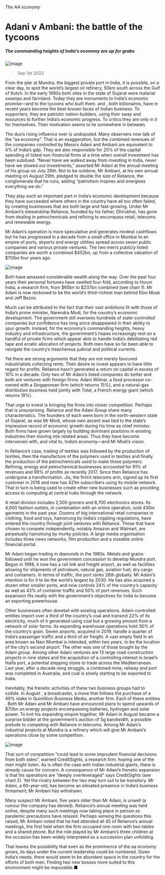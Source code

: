 ###### The AA economy
# Adani v Ambani: the battle of the tycoons 
##### The commanding heights of India’s economy are up for grabs 
![image](images/20220903_WBP001.jpg) 
> Sep 1st 2022 
From the pier at Mundra, the biggest private port in India, it is possible, on a clear day, to spot the world’s largest oil refinery, 50km south across the Gulf of Kutch. In the early 1990s both sites in the state of Gujarat were malarial swamps and farmland. Today they are monuments to India’s economic promise—and to the tycoons who built them.  and , both billionaires, have in recent years become the best-known faces of Indian business. To supporters, they are patriotic nation-builders, using their sway and resources to further India’s economic progress. To critics they are only in it for themselves. Their motivation seems to lie somewhere in between.
The duo’s rising influence over  is undisputed. Many observers now talk of the “aa economy”. That is an exaggeration, but the combined revenues of the companies controlled by Messrs Adani and Ambani are equivalent to 4% of India’s gdp. They are also responsible for 25% of the capital spending of listed non-financial firms at a time when overall investment has been subdued. “Never have we walked away from investing in India, never have we slowed our investments,” asserted Mr Adani at the annual meeting of his group on July 26th. Not to be outdone, Mr Ambani, at his own annual meeting on August 29th, pledged to double the size of Reliance, the conglomerate that he runs, adding “patriotism inspires and energises everything we do.”
They play such an important part in India’s economic development because they have succeeded where others in the country have all too often failed, by creating businesses that are both large and fast-growing. Under Mr Ambani’s stewardship Reliance, founded by his father, Dhirubhai, has gone from dealing in petrochemicals and refining to encompass retail, telecoms and renewable energy.
Mr Adani’s operation is more speculative and generates modest cashflows but he has progressed in a decade from a small office in Mumbai to an empire of ports, airports and energy utilities spread across seven public companies and various private ventures. The two men’s publicly listed companies are worth a combined $452bn, up from a collective valuation of $112bn four years ago. 
![image](images/20220903_WBC689.png) 

Both have amassed considerable wealth along the way. Over the past four years their personal fortunes have swelled four-fold, according to Hurun India, a research firm, from $65bn to $237bn combined (see chart 1). Mr Adani is now reckoned to be the world’s third-richest man behind Elon Musk and Jeff Bezos. 
Much can be attributed to the fact that their vast ambitions fit with those of India’s prime minister, Narendra Modi, for the country’s economic development. The government still oversees hundreds of state-controlled companies but confidence has long since disappeared in their ability to spur growth. Instead, for the economy’s commanding heights, heavy industry and infrastructure, the government’s hopes increasingly rest on a handful of private firms which appear able to handle India’s debilitating red tape and erratic allocation of projects. Both men have so far been able to navigate the country’s treacherous judicial and political currents. 
Yet there are strong arguments that they are not merely favoured industrialists collecting rents. Their desire to invest appears to have little regard for profits. Reliance hasn’t generated a return on capital in excess of 10% in a decade. Only two of Mr Adani’s listed companies do better and both are ventures with foreign firms: Adani Wilmar, a food processor co-owned with a Singaporean firm (which returns 15%), and a natural-gas distribution business held jointly with Total, a French energy giant (which returns 19%).
That urge to invest is bringing the firms into closer competition. Perhaps that is unsurprising. Reliance and the Adani Group share many characteristics. The founders of each were born in the north-western state of Gujarat, as was Mr Modi, whose own ascent was tied to the state’s impressive record of economic growth during his time as chief minister. Both firms have grown largely by building dominant positions in existing industries then moving into related areas. Thus they have become interwoven with, and vital to, India’s economy—and Mr Modi’s vision.
In Reliance’s case, trading of textiles was followed by the production of textiles, then the manufacture of the polymers used in textiles and finally the production of the petrochemicals used to make those polymers. Refining, energy and petrochemical businesses accounted for 91% of revenues and 99% of profits as recently 2017. Since then Reliance has undergone a transformation. Jio, the firm’s telecoms arm, signed up its first customer in 2016 and now has 421m subscribers using its mobile network. That in turn is being used to create other new businesses such as providing access to computing at central hubs through the network.
A retail division includes 2,500 grocers and 8,700 electronics stores. Its 4,000 fashion outlets, in combination with an online operation, sold 430m garments in the past year. Dozens of big international retail companies in clothing, food and toys, hamstrung by India’s crippling regulations, have entered the country through joint ventures with Reliance. Those that have chosen to compete independently, notably Amazon and Walmart, are perpetually hamstrung by murky policies. A large media organisation includes three news networks, film production and a sizeable online financial portal. 
Mr Adani began trading in diamonds in the 1980s. Metals and grains followed until he won the government concession to develop Mundra port. Begun in 1998, it now has a rail link and freight airport, as well as facilities allowing for shipments of petroleum, natural gas, aviation fuel, dry cargo and containers. In terms of traffic, the port ranks 26th globally. Mr Adani’s intention is for it to be the world’s largest by 2030. He has also acquired a dozen other smaller ports, and now controls 24% of the country’s capacity as well as 43% of container traffic and 50% of port revenues. Such expansion fits neatly with the government’s objectives for India to become an exporting powerhouse.
Other businesses often dovetail with existing operations. Adani-controlled entities import over a third of the country’s coal and transmit 22% of its electricity, much of it generated using coal but a growing amount from a network of solar farms. Its expanding warehouse operations hold 30% of the country’s grain. Seven airports, acquired in 2019, handle a quarter of India’s passenger traffic and a third of air freight. A vast empty field in an area known as Navi Mumbai is intended, within two years, to be the location of the city’s second airport. The other was one of those bought by the Adani group. Among other Adani ventures are 13 large road-construction projects in nine states and the acquisition of a controlling interest in Israel’s Haifa port, a potential stepping stone to trade across the Mediterranean. Last year, after a decade-long struggle, a combined mine, railway and port was completed in Australia, and coal is slowly starting to be exported to India.
Inevitably, the frenetic activities of these two business groups had to collide. In August , a broadcaster, a move that follows the purchase of a 49% stake in Quintillion Business Media, another firm. Each of these entities . Both Mr Adani and Mr Ambani have announced plans to spend upwards of $70bn on energy projects encompassing batteries, hydrogen and solar power. To knit his expanding empire together, Mr Adani in August became a surprise bidder at the government’s auction of 5g bandwidth, a possible prelude to competing with Reliance in telecoms. Among Mr Adani’s industrial projects at Mundra is a refinery which will give Mr Ambani’s operations close by some competition.
![image](images/20220903_WBC694.png) 

That sort of competition “could lead to some imprudent financial decisions from both sides”, warned CreditSights, a research firm, hoping one of the men might listen. As is often the case with Indian industrial giants, there is already cause for concern. A consequence of Mr Adani’s frenetic expansion is that his operations are “deeply overleveraged” says CreditSights (see chart 2). Yet the rivalry between the two may turn out to be transitory. Mr Adani, a 60-year-old, has become an elevated presence in India’s business firmament; Mr Ambani has withdrawn.
Many suspect Mr Ambani, five years older than Mr Adani, is unwell (a rumour the company has denied). Reliance’s annual meeting was held online, despite many such meetings now taking place in person as pandemic precautions have relaxed. Perhaps sensing the questions this raised, Mr Ambani noted that he had attended all 45 of Reliance’s annual meetings, the first held when the firm occupied one room with two tables and a shared phone. But the role played by Mr Ambani’s three children at the occasion has been widely interpreted as a succession plan unfolding.
That leaves the possibility that even as the prominence of the aa economy grows, its days under the current leadership could be numbered. Given India’s needs, there would seem to be abundant space in the country for the efforts of both men. Finding two new bosses more suited to this environment might be impossible.■

